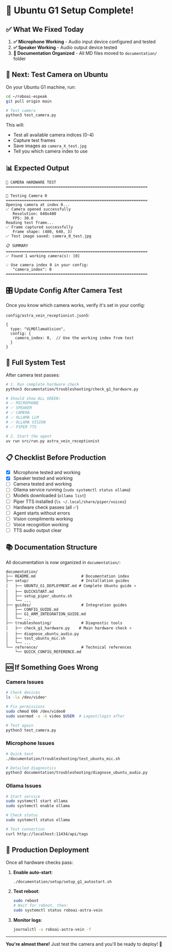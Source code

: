 # 🎉 Ubuntu G1 Setup Complete!

## ✅ What We Fixed Today

1. **✅ Microphone Working** - Audio input device configured and tested
2. **✅ Speaker Working** - Audio output device tested
3. **📁 Documentation Organized** - All MD files moved to `documentation/` folder

## 🧪 Next: Test Camera on Ubuntu

On your Ubuntu G1 machine, run:

```bash
cd ~/roboai-espeak
git pull origin main

# Test camera
python3 test_camera.py
```

This will:
- Test all available camera indices (0-4)
- Capture test frames
- Save images as `camera_X_test.jpg`
- Tell you which camera index to use

## 📊 Expected Output

```
🎥 CAMERA HARDWARE TEST
==============================================================

🎥 Testing Camera 0
==============================================================
Opening camera at index 0...
✅ Camera opened successfully
   Resolution: 640x480
   FPS: 30.0
Reading test frame...
✅ Frame captured successfully
   Frame shape: (480, 640, 3)
✅ Test image saved: camera_0_test.jpg

📋 SUMMARY
==============================================================
✅ Found 1 working camera(s): [0]

💡 Use camera index 0 in your config:
   "camera_index": 0
==============================================================
```

## 🎛️ Update Config After Camera Test

Once you know which camera works, verify it's set in your config:

`config/astra_vein_receptionist.json5`:
```json5
{
  type: "VLMOllamaVision",
  config: {
    camera_index: 0,  // Use the working index from test
  }
}
```

## 🚀 Full System Test

After camera test passes:

```bash
# 1. Run complete hardware check
python3 documentation/troubleshooting/check_g1_hardware.py

# Should show ALL GREEN:
# ✅ MICROPHONE
# ✅ SPEAKER  
# ✅ CAMERA
# ✅ OLLAMA LLM
# ✅ OLLAMA VISION
# ✅ PIPER TTS

# 2. Start the agent
uv run src/run.py astra_vein_receptionist
```

## 📋 Checklist Before Production

- [x] Microphone tested and working
- [x] Speaker tested and working
- [ ] Camera tested and working
- [ ] Ollama service running (`sudo systemctl status ollama`)
- [ ] Models downloaded (`ollama list`)
- [ ] Piper TTS installed (`ls ~/.local/share/piper/voices`)
- [ ] Hardware check passes (all ✅)
- [ ] Agent starts without errors
- [ ] Vision compliments working
- [ ] Voice recognition working
- [ ] TTS audio output clear

## 📚 Documentation Structure

All documentation is now organized in `documentation/`:

```
documentation/
├── README.md                    # Documentation index
├── setup/                       # Installation guides
│   ├── UBUNTU_G1_DEPLOYMENT.md # Complete Ubuntu guide ⭐
│   ├── QUICKSTART.md
│   ├── setup_piper_ubuntu.sh
│   └── ...
├── guides/                      # Integration guides
│   ├── CONFIG_GUIDE.md
│   ├── G1_ARM_INTEGRATION_GUIDE.md
│   └── ...
├── troubleshooting/             # Diagnostic tools
│   ├── check_g1_hardware.py    # Main hardware check ⭐
│   ├── diagnose_ubuntu_audio.py
│   ├── test_ubuntu_mic.sh
│   └── ...
└── reference/                   # Technical references
    └── QUICK_CONFIG_REFERENCE.md
```

## 🆘 If Something Goes Wrong

### Camera Issues
```bash
# Check devices
ls -la /dev/video*

# Fix permissions
sudo chmod 666 /dev/video0
sudo usermod -a -G video $USER  # Logout/login after

# Test again
python3 test_camera.py
```

### Microphone Issues
```bash
# Quick test
./documentation/troubleshooting/test_ubuntu_mic.sh

# Detailed diagnostics
python3 documentation/troubleshooting/diagnose_ubuntu_audio.py
```

### Ollama Issues
```bash
# Start service
sudo systemctl start ollama
sudo systemctl enable ollama

# Check status
sudo systemctl status ollama

# Test connection
curl http://localhost:11434/api/tags
```

## 🎯 Production Deployment

Once all hardware checks pass:

1. **Enable auto-start**:
   ```bash
   ./documentation/setup/setup_g1_autostart.sh
   ```

2. **Test reboot**:
   ```bash
   sudo reboot
   # Wait for reboot, then:
   sudo systemctl status roboai-astra-vein
   ```

3. **Monitor logs**:
   ```bash
   journalctl -u roboai-astra-vein -f
   ```

---

**You're almost there!** Just test the camera and you'll be ready to deploy! 🚀
